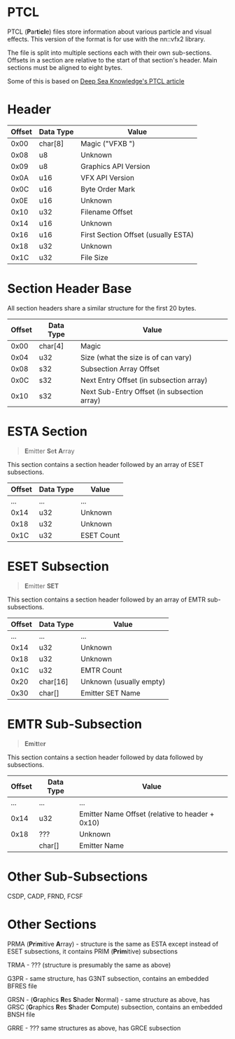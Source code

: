 # PTCL
PTCL (**P**ar**t**i**cl**e) files store information about various particle and visual effects. This version of the format is for use with the nn::vfx2 library.

The file is split into multiple sections each with their own sub-sections. Offsets in a section are relative to the start of that section's header. Main sections must be aligned to eight bytes.

Some of this is based on [Deep Sea Knowledge's PTCL article](https://wiki.oatmealdome.me/PTCL_(File_Format))

# Header
| Offset | Data Type | Value                               |
|--------|-----------|-------------------------------------|
| 0x00   | char[8]   | Magic ("VFXB    ")                  |
| 0x08   | u8        | Unknown                             |
| 0x09   | u8        | Graphics API Version                |
| 0x0A   | u16       | VFX API Version                     |
| 0x0C   | u16       | Byte Order Mark                     |
| 0x0E   | u16       | Unknown                             |
| 0x10   | u32       | Filename Offset                     |
| 0x14   | u16       | Unknown                             |
| 0x16   | u16       | First Section Offset (usually ESTA) |
| 0x18   | u32       | Unknown                             |
| 0x1C   | u32       | File Size                           |

# Section Header Base

All section headers share a similar structure for the first 20 bytes.

| Offset | Data Type | Value                                           |
|--------|-----------|-------------------------------------------------|
| 0x00   | char[4]   | Magic                                           |
| 0x04   | u32       | Size (what the size is of can vary)             |
| 0x08   | s32       | Subsection Array Offset                         |
| 0x0C   | s32       | Next Entry Offset (in subsection array)         |
| 0x10   | s32       | Next Sub-Entry Offset (in subsection array)     |

# ESTA Section
> **E**mitter **S**e**t** **A**rray

This section contains a section header followed by an array of ESET subsections.

| Offset | Data Type | Value                  |
|--------|-----------|------------------------|
| ...    | ...       | ...                    |
| 0x14   | u32       | Unknown                |
| 0x18   | u32       | Unknown                |
| 0x1C   | u32       | ESET Count             |

# ESET Subsection
> **E**mitter **SET**

This section contains a section header followed by an array of EMTR sub-subsections.

| Offset | Data Type | Value                   |
|--------|-----------|-------------------------|
| ...    | ...       | ...                     |
| 0x14   | u32       | Unknown                 |
| 0x18   | u32       | Unknown                 |
| 0x1C   | u32       | EMTR Count              |
| 0x20   | char[16]  | Unknown (usually empty) |
| 0x30   | char[]    | Emitter SET Name        |

# EMTR Sub-Subsection
> **Em**i**t**te**r**

This section contains a section header followed by data followed by subsections.

| Offset | Data Type | Value                                           |
|--------|-----------|-------------------------------------------------|
| ...    | ...       | ...                                             |
| 0x14   | u32       | Emitter Name Offset (relative to header + 0x10) |
| 0x18   | ???       | Unknown                                         |
|        | char[]    | Emitter Name                                    |

# Other Sub-Subsections

CSDP, CADP, FRND, FCSF

# Other Sections

PRMA (**Pr**i**m**itive **A**rray) - structure is the same as ESTA except instead of ESET subsections, it contains PRIM (**Prim**itive) subsections

TRMA - ??? (structure is presumably the same as above)

G3PR - same structure, has G3NT subsection, contains an embedded BFRES file

GRSN - (**G**raphics **R**es **S**hader **N**ormal) - same structure as above, has GRSC (**G**raphics **R**es **S**hader **C**ompute) subsection, contains an embedded BNSH file

GRRE - ??? same structures as above, has GRCE subsection